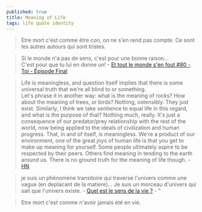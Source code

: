 ```yaml
---
published: true
title: Meaning of Life
tags: life quote identity
---
```

> Etre mort c'est comme être con, on ne s'en rend pas compte. Ce sont les autres autours qui sont tristes.

> Si le monde n'a pas de sens, c'est pour une bonne raison...  
> C'est pour que tu lui en donne un! - [Et tout le monde s'en fout #80 - Toi - Épisode Final](https://www.youtube.com/watch?v=rdsm5XqPt7g)

> Life is meaningless, and question itself implies that there is some universal truth that we're all blind to or something.  
> Let's phrase it in another way: what is the meaning of rocks? How about the meaning of trees, or birds? Nothing, ostensibly. They just exist. Similarly, I think we take sentience to equal life in this regard, and what is the purpose of that? Nothing much, really. It's just a consequence of our predator/prey relationship with the rest of the world, now being applied to the ideals of civilization and human progress. That, in and of itself, is meaningless. We're a product of our environment, one of the great joys of human life is that you get to make up meaning for yourself. Some people ultimately aspire to be respected by their peers. Others find meaning in tending to the earth around us. There is no ground truth for the meaning of life though. - [HN](https://news.ycombinator.com/item?id=31274146)


> je suis un phénomène transitoire qui traverse l'univers comme une vague (en deplacant de la matiere)... Je suis un morceau d'univers qui sait que l'univers existe. - [Quel est le sens de la vie ?](https://www.youtube.com/watch?v=uWRONHKcbu8) - "

> Etre mort c'est comme n'avoir jamais été en vie.

